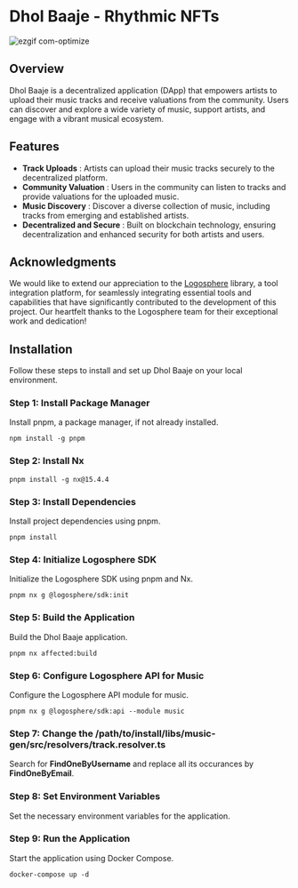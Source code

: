 # Dhol Baaje - Rhythmic NFTs
![ezgif com-optimize](https://github.com/divc13/Dhol-Baaje/assets/110289042/328116bf-bad4-4e8a-9ab9-7a1bef90d1b6)

## Overview

Dhol Baaje is a decentralized application (DApp) that empowers artists to upload their music tracks and receive valuations from the community. Users can discover and explore a wide variety of music, support artists, and engage with a vibrant musical ecosystem.

## Features

* **Track Uploads** : Artists can upload their music tracks securely to the decentralized platform.
* **Community Valuation** : Users in the community can listen to tracks and provide valuations for the uploaded music.
* **Music Discovery** : Discover a diverse collection of music, including tracks from emerging and established artists.
* **Decentralized and Secure** : Built on blockchain technology, ensuring decentralization and enhanced security for both artists and users.

## Acknowledgments

We would like to extend our appreciation to the [Logosphere](https://github.com/ikigai-github/logosphere) library, a tool integration platform, for seamlessly integrating essential tools and capabilities that have significantly contributed to the development of this project. Our heartfelt thanks to the Logosphere team for their exceptional work and dedication!

## Installation

Follow these steps to install and set up Dhol Baaje on your local environment.

### Step 1: Install Package Manager

Install pnpm, a package manager, if not already installed.

```
npm install -g pnpm
```

### Step 2: Install Nx

```
pnpm install -g nx@15.4.4
```

### Step 3: Install Dependencies

Install project dependencies using pnpm.

```
pnpm install
```

### Step 4: Initialize Logosphere SDK

Initialize the Logosphere SDK using pnpm and Nx.

```
pnpm nx g @logosphere/sdk:init
```

### Step 5: Build the Application

Build the Dhol Baaje application.

```
pnpm nx affected:build
```

### Step 6: Configure Logosphere API for Music

Configure the Logosphere API module for music.

```
pnpm nx g @logosphere/sdk:api --module music
```

### Step 7: Change the /path/to/install/libs/music-gen/src/resolvers/track.resolver.ts

Search for **FindOneByUsername** and replace all its occurances by **FindOneByEmail**.

### Step 8: Set Environment Variables

Set the necessary environment variables for the application.

### Step 9: Run the Application

Start the application using Docker Compose.

```
docker-compose up -d
```
